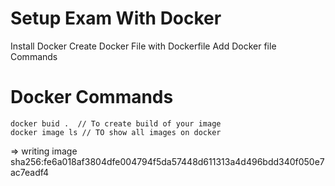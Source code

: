 # Setup Exam With Docker 

Install Docker 
Create Docker File with Dockerfile
Add Docker file Commands

# Docker Commands
    docker buid .  // To create build of your image
    docker image ls // TO show all images on docker
 => writing image sha256:fe6a018af3804dfe004794f5da57448d611313a4d496bdd340f050e7ac7eadf4 
